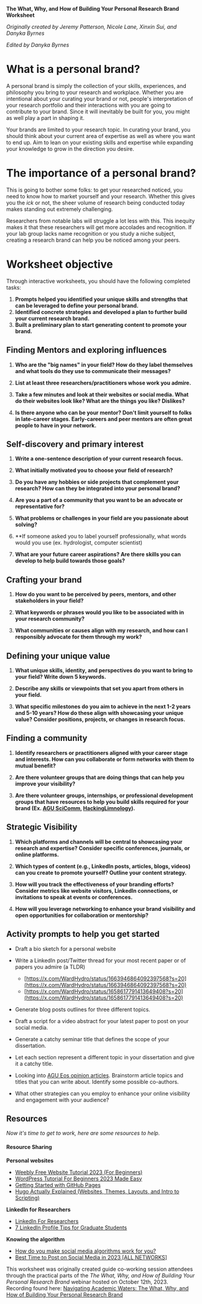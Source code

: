 **The What, Why, and How of Building Your Personal Research Brand Worksheet**

*Originally created by Jeremy Patterson, Nicole Lane, Xinxin Sui, and Danyka Byrnes*

*Edited by Danyka Byrnes*

# What is a personal brand?
 A personal brand is simply the collection of your skills, experiences, and philosophy you bring to your research and workplace. Whether you are intentional about your curating your brand or not, people's interpretation of your research portfolio and their interactions with you are going to contribute to your brand. Since it will inevitably be built for you, you might as well play a part in shaping it.

Your brands are limited to your research topic. In curating your brand, you should think about your current area of expertise as well as where you want to end up. Aim to lean on your existing skills and expertise while expanding your knowledge to grow in the direction you desire.
# The importance of a personal brand?
This is going to bother some folks: to get your researched noticed, you need to know how to market yourself and your research. Whether this gives you the *ick* or not, the sheer volume of research being conducted today makes standing out extremely challenging.

Researchers from notable labs will struggle a lot less with this. This inequity makes it that these researchers will get more accolades and recognition. If your lab group lacks name recognition or you study a niche subject, creating a research brand can help you be noticed among your peers. 
# Worksheet objective

Through interactive worksheets, you should have the following completed tasks:

1. **Prompts helped you identified your unique skills and strengths that can be leveraged to define your personal brand.**
2. **Identified concrete strategies and developed a plan to further build your current research brand.**
3. **Built a preliminary plan to start generating content to promote your brand.** 
## Finding Mentors and exploring influences

1. **Who are the "big names" in your field? How do they label themselves and what tools do they use to communicate their messages?**

2. **List at least three researchers/practitioners whose work you admire.**

3. **Take a few minutes and look at their websites or social media. What do their websites look like? What are the things you like? Dislikes?**

4. **Is there anyone who can be your mentor? Don't limit yourself to folks in late-career stages. Early-careers and peer mentors are often great people to have in your network.** 
## Self-discovery and primary interest

1. **Write a one-sentence description of your current research focus.**

2. **What initially motivated you to choose your field of research?**

3. **Do you have any hobbies or side projects that complement your research? How can they be integrated into your personal brand?**

4. **Are you a part of a community that you want to be an advocate or representative for?**

5. **What problems or challenges in your field are you passionate about solving?**

6. **If someone asked you to label yourself professionally, what words would you use (ex. hydrologist, computer scientist)

8. **What are your future career aspirations? Are there skills you can develop to help build towards those goals?**
## Crafting your brand

1. **How do you want to be perceived by peers, mentors, and other stakeholders in your field?**

2. **What keywords or phrases would you like to be associated with in your research community?**

3. **What communities or causes align with my research, and how can I responsibly advocate for them through my work?**
## Defining your unique value

1. **What unique skills, identity, and perspectives do you want to bring to your field? Write down 5 keywords.**

2. **Describe any skills or viewpoints that set you apart from others in your field.**

3. **What specific milestones do you aim to achieve in the next 1-2 years and 5-10 years? How do these align with showcasing your unique value? Consider positions, projects, or changes in research focus.**
## Finding a community

1. **Identify researchers or practitioners aligned with your career stage and interests. How can you collaborate or form networks with them to mutual benefit?**

2. **Are there volunteer groups that are doing things that can help you improve your visibility?** 

3. **Are there volunteer groups, internships, or professional development groups that have resources to help you build skills required for your brand (Ex. [AGU SciComm](https://t.co/Z6s3eKyHIF), [HackingLimnology](https://aquaticdatasciopensci.github.io/)).**
## Strategic Visibility

1. **Which platforms and channels will be central to showcasing your research and expertise? Consider specific conferences, journals, or online platforms.**

2. **Which types of content (e.g., LinkedIn posts, articles, blogs, videos) can you create to promote yourself? Outline your content strategy.**

3. **How will you track the effectiveness of your branding efforts? Consider metrics like website visitors, LinkedIn connections, or invitations to speak at events or conferences.**

4. **How will you leverage networking to enhance your brand visibility and open opportunities for collaboration or mentorship?**

## Activity prompts to help you get started

- Draft a bio sketch for a personal website
- Write a LinkedIn post/Twitter thread for your most recent paper or of papers you admire (a TLDR)
	- [https://x.com/WardHydro/status/1663946864092397568?s=20](https://x.com/WardHydro/status/1663946864092397568?s=20)
	- [https://x.com/WardHydro/status/1658617791413649408?s=20](https://x.com/WardHydro/status/1658617791413649408?s=20)

- Generate blog posts outlines for three different topics.
- Draft a script for a video abstract for your latest paper to post on your social media.
- Generate a catchy seminar title that defines the scope of your dissertation.
- Let each section represent a different topic in your dissertation and give it a catchy title.
- Looking into [AGU Eos opinion articles](https://eos.org/opinion). Brainstorm article topics and titles that you can write about. Identify some possible co-authors.
- What other strategies can you employ to enhance your online visibility and engagement with your audience?
## Resources
 *Now it's time to get to work, here are some resources to help.*
#### Resource Sharing
**Personal websites**
- [Weebly Free Website Tutorial 2023 (For Beginners)](https://www.youtube.com/watch?v=5l9hbrAw0-Y)
- [WordPress Tutorial For Beginners 2023 Made Easy](https://www.youtube.com/watch?v=oB6b5P6bcZg)
-  [Getting Started with GitHub Pages](https://www.youtube.com/watch?v=QyFcl_Fba-k)
- [Hugo Actually Explained (Websites, Themes, Layouts, and Intro to Scripting)](https://www.youtube.com/watch?v=ZFL09qhKi5I)

**LinkedIn for Researchers**
- [LinkedIn For Researchers](https://www.youtube.com/watch?v=boNvhuAgYN4)
- [7 LinkedIn Profile Tips for Graduate Students](https://theacademicdesigner.com/2021/linkedin-profile-tips-for-graduate-students/)

**Knowing the algorithm**
- [How do you make social media algorithms work for you?](https://www.linkedin.com/advice/3/how-do-you-make-social-media-algorithms)
- [Best Time to Post on Social Media in 2023 [ALL NETWORKS]](https://blog.hootsuite.com/best-time-to-post-on-social-media/)

This worksheet was originally created guide co-working session attendees through the practical parts of the _The What, Why, and How of Building Your Personal Research Brand_ webinar hosted on October 12th, 2023.  
Recording found here: [Navigating Academic Waters: The What, Why, and How of Building Your Personal Research Brand](https://www.youtube.com/watch?v=sDdmxYy6MLg)